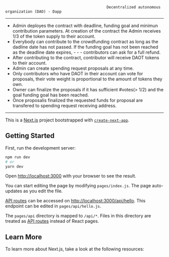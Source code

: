                                                  Decentralized autonomous organization (DAO) - Dapp 

--------------------------------------------------------------------------------------------------------------------------------------------------------------------------------
- Admin deployes the contract with deadline, funding goal and minimun contribution parameters. At creation of the contract the Admin receives 1/3 of the token supply to their account.
- Everybody can contribute to the crowdfunding contract as long as the dadline date has not passed. If the funding goal has not been reached as the deadline date expires,  - - -      contributors can ask for a full refund.
- After contributing to the contract, contributor will receive DAOT tokens to their account.  
- Admin can create spending request proposals at any time.
- Only contributors who have DAOT in their account can vote for proposals, their vote weight is proportional to the amount of tokens they own.
- Owner can finalize the proposals if it has sufficient #votes(> 1/2) and the goal funding goal has been reached.
- Once proposalis finalized the requested funds for proposal are transfered to spending request receiving address.

-------------------------------------------------------------------------------------------------------------------------------------------------------------------------------



This is a [Next.js](https://nextjs.org/) project bootstrapped with [`create-next-app`](https://github.com/vercel/next.js/tree/canary/packages/create-next-app).

## Getting Started

First, run the development server:

```bash
npm run dev
# or
yarn dev
```

Open [http://localhost:3000](http://localhost:3000) with your browser to see the result.

You can start editing the page by modifying `pages/index.js`. The page auto-updates as you edit the file.

[API routes](https://nextjs.org/docs/api-routes/introduction) can be accessed on [http://localhost:3000/api/hello](http://localhost:3000/api/hello). This endpoint can be edited in `pages/api/hello.js`.

The `pages/api` directory is mapped to `/api/*`. Files in this directory are treated as [API routes](https://nextjs.org/docs/api-routes/introduction) instead of React pages.

## Learn More

To learn more about Next.js, take a look at the following resources:

